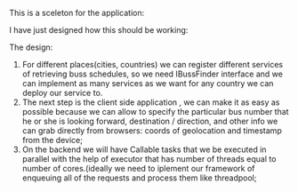 This is a sceleton for the application: 

I have just designed how this should be working: 

The design: 
1)	For different places(cities, countries) we can register different services of retrieving buss schedules, 
	so we need IBussFinder interface and we can implement as many services as we want for any country we can 
	deploy our service to.
2)  The next step is the client side application , we can  make it as easy as possible because we can allow 	to specify the particular bus number that he or she is looking forward, destination / direction, and 
	other info we can grab directly from browsers: coords of geolocation and timestamp from the device;
3)  On the backend we will have Callable tasks that we be executed in parallel with the help of executor that 	has number of threads equal to number of cores.(ideally we need to iplement our framework of enqueuing 
	all of the requests and process them like threadpool; 


